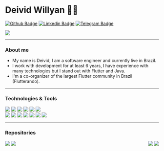 # Deivid Willyan :man_technologist:

[![Github Badge](https://img.shields.io/badge/-Github-000?style=flat-square&logo=Github&logoColor=white&link=https://github.com/deividwillyan)](https://github.com/deividwillyan) 
[![Linkedin Badge](https://img.shields.io/badge/-LinkedIn-blue?style=flat-square&logo=Linkedin&logoColor=white&link=https://www.linkedin.com/in/deivid-willyan-rodrigues-fabiano-19776abb/)](https://www.linkedin.com/in/deivid-willyan-rodrigues-fabiano-19776abb/) 
[![Telegram Badge](https://img.shields.io/badge/-Telegram-white?style=flat-square&logo=Telegram&logoColor=white&link=https://t.me/deividwillyan)](https://t.me/deividwillyan)

<a href="https://github.com/DeividWillyan/DeividWillyan">
  <img align="center" src="https://github-readme-stats.vercel.app/api?username=DeividWillyan&show_icons=true&line_height=27&count_private=true&title_color=ffffff&text_color=c9cacc&icon_color=9400D3&bg_color=1d1f21&hide=contribs,issues,prs"/>
</a>

---

### About me

- My name is Deivid, I am a software engineer and currently live in Brazil.
- I work with development for at least 6 years, I have experience with many technologies but I stand out with Flutter and Java.
- I'm a co-organizer of the largest Flutter community in Brazil (Flutterando).

---
### Technologies & Tools

![](https://img.shields.io/badge/Code-Flutter-informational?style=flat&logo=flutter&logoColor=white&color=9400D3)
![](https://img.shields.io/badge/Code-Java-informational?style=flat&logo=java&logoColor=white&color=9400D3)
![](https://img.shields.io/badge/Code-JavaScript-informational?style=flat&logo=javascript&logoColor=white&color=9400D3)
![](https://img.shields.io/badge/Code-Node.Js-informational?style=flat&logo=node.js&logoColor=white&color=9400D3)
![](https://img.shields.io/badge/Code-Angular-informational?style=flat&logo=angular&logoColor=white&color=9400D3)
![](https://img.shields.io/badge/Code-Python-informational?style=flat&logo=python&logoColor=white&color=9400D3)  
![](https://img.shields.io/badge/OS-Linux-informational?style=flat&logo=linux&logoColor=white&color=9400D3)
![](https://img.shields.io/badge/Database-MySql-informational?style=flat&logo=mysql&logoColor=white&color=9400D3)
![](https://img.shields.io/badge/Database-PostgreSQL-informational?style=flat&logo=postgresql&logoColor=white&color=9400D3)
![](https://img.shields.io/badge/Tools-Docker-informational?style=flat&logo=docker&logoColor=white&color=9400D3)
![](https://img.shields.io/badge/Cloud-AWS-informational?style=flat&logo=Amazon&logoColor=white&color=9400D3)
![](https://img.shields.io/badge/CI/CD-CodeMagic-informational?style=flat&logo=codemagic&logoColor=white&color=9400D3)
![](https://img.shields.io/badge/CI/CD-Jankings-informational?style=flat&logo=jankings&logoColor=white&color=9400D3)

---
### Repositories

<a href="https://github.com/DeividWillyan/Flutter-CleanArchitecture">
  <img align="left" src="https://github-readme-stats.vercel.app/api/pin/?username=DeividWillyan&repo=Flutter-CleanArchitecture&title_color=ffffff&text_color=c9cacc&icon_color=9400D3&bg_color=1d1f21" />
</a>
<a href="https://github.com/DeividWillyan/Angular-NestJs-Flutter">
  <img align="right" src="https://github-readme-stats.vercel.app/api/pin/?username=DeividWillyan&repo=Angular-NestJs-Flutter&title_color=ffffff&text_color=c9cacc&icon_color=9400D3&bg_color=1d1f21" />
</a>
<a href="https://github.com/DeividWillyan/Flutter-BankNuter">
  <img align="left" src="https://github-readme-stats.vercel.app/api/pin/?username=DeividWillyan&repo=Flutter-BankNuter&title_color=ffffff&text_color=c9cacc&icon_color=9400D3&bg_color=1d1f21" />
</a>
<a href="https://github.com/DeividWillyan/Flutter-Appium">
  <img align="right" src="https://github-readme-stats.vercel.app/api/pin/?username=DeividWillyan&repo=Flutter-Appium&title_color=ffffff&text_color=c9cacc&icon_color=9400D3&bg_color=1d1f21" />
</a>


